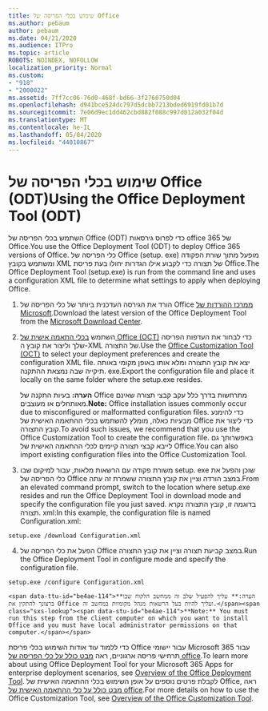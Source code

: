 ```yaml
---
title: שימוש בכלי הפריסה של Office
ms.author: pebaum
author: pebaum
ms.date: 04/21/2020
ms.audience: ITPro
ms.topic: article
ROBOTS: NOINDEX, NOFOLLOW
localization_priority: Normal
ms.custom:
- "918"
- "2000022"
ms.assetid: 7ff7cc06-76d0-468f-bd66-3f2760750d04
ms.openlocfilehash: d941bce524dc797d5dcbb7213bded6919fd01b7d
ms.sourcegitcommit: 7e06d9ec1dd462cbd882f088c997d012a032f04d
ms.translationtype: MT
ms.contentlocale: he-IL
ms.lasthandoff: 05/04/2020
ms.locfileid: "44010867"
---
```

# <a name="using-the-office-deployment-tool-odt"></a><span data-ttu-id="be4ae-102">שימוש בכלי הפריסה של Office (ODT)</span><span class="sxs-lookup"><span data-stu-id="be4ae-102">Using the Office Deployment Tool (ODT)</span></span>

<span data-ttu-id="be4ae-103">השתמש בכלי הפריסה של Office (ODT) כדי לפרוס גירסאות office 365 של Office.</span><span class="sxs-lookup"><span data-stu-id="be4ae-103">You use the Office Deployment Tool (ODT) to deploy Office 365 versions of Office.</span></span> <span data-ttu-id="be4ae-104">כלי הפריסה של Office (setup. exe) מופעל מתוך שורת הפקודה ומשתמש בקובץ XML של תצורה כדי לקבוע אילו הגדרות יחולו בעת פריסת Office.</span><span class="sxs-lookup"><span data-stu-id="be4ae-104">The Office Deployment Tool (setup.exe) is run from the command line and uses a configuration XML file to determine what settings to apply when deploying Office.</span></span>
  
1. <span data-ttu-id="be4ae-105">הורד את הגירסה העדכנית ביותר של כלי הפריסה של Office [ממרכז ההורדות של Microsoft](https://go.microsoft.com/fwlink/p/?LinkID=626065).</span><span class="sxs-lookup"><span data-stu-id="be4ae-105">Download the latest version of the Office Deployment Tool from the [Microsoft Download Center](https://go.microsoft.com/fwlink/p/?LinkID=626065).</span></span>

2. <span data-ttu-id="be4ae-106">השתמש [בכלי התאמה אישית של Office (OCT)](https://config.office.com) כדי לבחור את העדפות הפריסה שלך וליצור את קובץ ה-XML של התצורה.</span><span class="sxs-lookup"><span data-stu-id="be4ae-106">Use the [Office Customization Tool (OCT)](https://config.office.com) to select your deployment preferences and create the configuration XML file.</span></span> <span data-ttu-id="be4ae-107">יצא את קובץ התצורה ומלא אותו באופן מקומי באותה תיקייה שבה נמצאת ההתקנה. exe.</span><span class="sxs-lookup"><span data-stu-id="be4ae-107">Export the configuration file and place it locally on the same folder where the setup.exe resides.</span></span>

    <span data-ttu-id="be4ae-108">**הערה:** בעיות התקנה של Office מתרחשות בדרך כלל עקב קבצי תצורה שאינם מאותחלים או מעוצבים.</span><span class="sxs-lookup"><span data-stu-id="be4ae-108">**Note:** Office installation issues commonly occur due to misconfigured or malformatted configuration files.</span></span> <span data-ttu-id="be4ae-109">כדי להימנע מבעיות כאלה, מומלץ להשתמש בכלי ההתאמה האישית של Office כדי ליצור את קובץ התצורה.</span><span class="sxs-lookup"><span data-stu-id="be4ae-109">To avoid such issues, we recommend that you use the Office Customization Tool to create the configuration file.</span></span> <span data-ttu-id="be4ae-110">באפשרותך גם לייבא קבצי תצורה קיימים לכלי ההתאמה האישית של Office.</span><span class="sxs-lookup"><span data-stu-id="be4ae-110">You can also import existing configuration files into the Office Customization Tool.</span></span>

3. <span data-ttu-id="be4ae-111">משורת פקודה עם הרשאות מלאות, עבור למיקום שבו setup. exe שוכן והפעל את כלי הפריסה של Office במצב הורדה וציין את קובץ התצורה ששמרת זה עתה.</span><span class="sxs-lookup"><span data-stu-id="be4ae-111">From an elevated command prompt, switch to the location where setup.exe resides and run the Office Deployment Tool in download mode and specify the configuration file you just saved.</span></span> <span data-ttu-id="be4ae-112">בדוגמה זו, קובץ התצורה נקרא תצורה. xml:</span><span class="sxs-lookup"><span data-stu-id="be4ae-112">In this example, the configuration file is named Configuration.xml:</span></span>
    
  ```
  setup.exe /download Configuration.xml  
  ```

4. <span data-ttu-id="be4ae-113">הפעל את כלי הפריסה של Office במצב קביעת תצורה וציין את קובץ התצורה.</span><span class="sxs-lookup"><span data-stu-id="be4ae-113">Run the Office Deployment Tool in configure mode and specify the configuration file.</span></span>
    
  ```
  setup.exe /configure Configuration.xml
  ```

    <span data-ttu-id="be4ae-114">**הערה:** עליך להפעיל שלב זה ממחשב הלקוח שבו ברצונך להתקין את Office ועליך להיות בעל הרשאות מנהל מקומיות במחשב זה.</span><span class="sxs-lookup"><span data-stu-id="be4ae-114">**Note:** You must run this step from the client computer on which you want to install Office and you must have local administrator permissions on that computer.</span></span>

<span data-ttu-id="be4ae-115">כדי ללמוד עוד אודות השימוש בכלי פריסת Office עבור יישומי Microsoft 365 עבור תרחישי פריסה ארגוניים, ראה [מבט כולל על כלי הפריסה של office](https://docs.microsoft.com/deployoffice/overview-office-deployment-tool).</span><span class="sxs-lookup"><span data-stu-id="be4ae-115">To learn more about using Office Deployment Tool for your Microsoft 365 Apps for enterprise deployment scenarios, see [Overview of the Office Deployment Tool](https://docs.microsoft.com/deployoffice/overview-office-deployment-tool).</span></span> <span data-ttu-id="be4ae-116">לקבלת פרטים נוספים על אופן השימוש בכלי ההתאמה האישית של Office, ראה [מבט כולל על כלי ההתאמה האישית של office](https://docs.microsoft.com/DeployOffice/overview-of-the-office-customization-tool-for-click-to-run).</span><span class="sxs-lookup"><span data-stu-id="be4ae-116">For more details on how to use the Office Customization Tool, see [Overview of the Office Customization Tool](https://docs.microsoft.com/DeployOffice/overview-of-the-office-customization-tool-for-click-to-run).</span></span>
